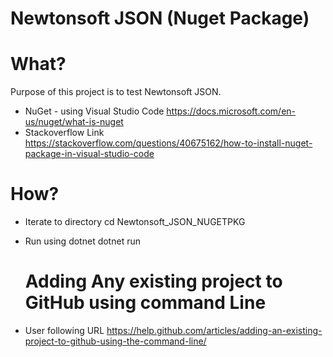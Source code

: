 # Newtonsoft JSON (Nuget Package)

# What?
Purpose of this project is to test Newtonsoft JSON.

- NuGet - using Visual Studio Code
  https://docs.microsoft.com/en-us/nuget/what-is-nuget
- Stackoverflow Link
  https://stackoverflow.com/questions/40675162/how-to-install-nuget-package-in-visual-studio-code

# How?

- Iterate to directory
  cd Newtonsoft_JSON_NUGETPKG
- Run using dotnet
  dotnet run


  # Adding Any existing project to GitHub using command Line

- User following URL
  https://help.github.com/articles/adding-an-existing-project-to-github-using-the-command-line/